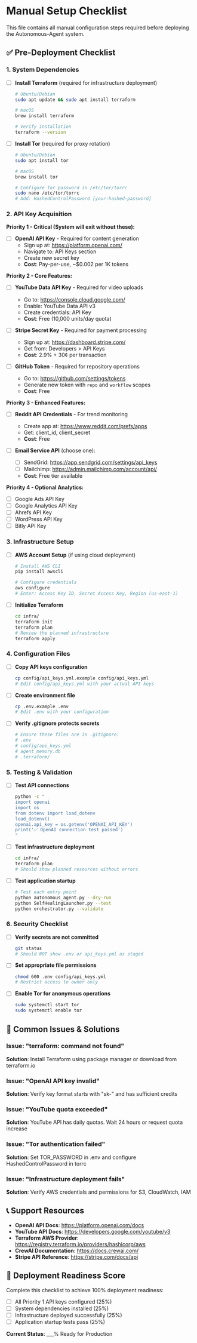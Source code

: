 # Manual Setup Checklist

This file contains all manual configuration steps required before deploying the Autonomous-Agent system.

## ✅ Pre-Deployment Checklist

### 1. System Dependencies
- [ ] **Install Terraform** (required for infrastructure deployment)
  ```bash
  # Ubuntu/Debian
  sudo apt update && sudo apt install terraform
  
  # macOS
  brew install terraform
  
  # Verify installation
  terraform --version
  ```

- [ ] **Install Tor** (required for proxy rotation)
  ```bash
  # Ubuntu/Debian
  sudo apt install tor
  
  # macOS
  brew install tor
  
  # Configure Tor password in /etc/tor/torrc
  sudo nano /etc/tor/torrc
  # Add: HashedControlPassword [your-hashed-password]
  ```

### 2. API Key Acquisition

**Priority 1 - Critical (System will exit without these):**
- [ ] **OpenAI API Key** - Required for content generation
  - Sign up at: https://platform.openai.com/
  - Navigate to: API Keys section
  - Create new secret key
  - **Cost**: Pay-per-use, ~$0.002 per 1K tokens

**Priority 2 - Core Features:**
- [ ] **YouTube Data API Key** - Required for video uploads
  - Go to: https://console.cloud.google.com/
  - Enable: YouTube Data API v3
  - Create credentials: API Key
  - **Cost**: Free (10,000 units/day quota)

- [ ] **Stripe Secret Key** - Required for payment processing
  - Sign up at: https://dashboard.stripe.com/
  - Get from: Developers > API Keys
  - **Cost**: 2.9% + 30¢ per transaction

- [ ] **GitHub Token** - Required for repository operations
  - Go to: https://github.com/settings/tokens
  - Generate new token with `repo` and `workflow` scopes
  - **Cost**: Free

**Priority 3 - Enhanced Features:**
- [ ] **Reddit API Credentials** - For trend monitoring
  - Create app at: https://www.reddit.com/prefs/apps
  - Get: client_id, client_secret
  - **Cost**: Free

- [ ] **Email Service API** (choose one):
  - [ ] SendGrid: https://app.sendgrid.com/settings/api_keys
  - [ ] Mailchimp: https://admin.mailchimp.com/account/api/
  - **Cost**: Free tier available

**Priority 4 - Optional Analytics:**
- [ ] Google Ads API Key
- [ ] Google Analytics API Key  
- [ ] Ahrefs API Key
- [ ] WordPress API Key
- [ ] Bitly API Key

### 3. Infrastructure Setup

- [ ] **AWS Account Setup** (if using cloud deployment)
  ```bash
  # Install AWS CLI
  pip install awscli
  
  # Configure credentials
  aws configure
  # Enter: Access Key ID, Secret Access Key, Region (us-east-1)
  ```

- [ ] **Initialize Terraform**
  ```bash
  cd infra/
  terraform init
  terraform plan
  # Review the planned infrastructure
  terraform apply
  ```

### 4. Configuration Files

- [ ] **Copy API keys configuration**
  ```bash
  cp config/api_keys.yml.example config/api_keys.yml
  # Edit config/api_keys.yml with your actual API keys
  ```

- [ ] **Create environment file**
  ```bash
  cp .env.example .env
  # Edit .env with your configuration
  ```

- [ ] **Verify .gitignore protects secrets**
  ```bash
  # Ensure these files are in .gitignore:
  # .env
  # config/api_keys.yml
  # agent_memory.db
  # .terraform/
  ```

### 5. Testing & Validation

- [ ] **Test API connections**
  ```bash
  python -c "
  import openai
  import os
  from dotenv import load_dotenv
  load_dotenv()
  openai.api_key = os.getenv('OPENAI_API_KEY')
  print('✅ OpenAI connection test passed')
  "
  ```

- [ ] **Test infrastructure deployment**
  ```bash
  cd infra/
  terraform plan
  # Should show planned resources without errors
  ```

- [ ] **Test application startup**
  ```bash
  # Test each entry point
  python autonomous_agent.py --dry-run
  python SelfHealingLauncher.py --test
  python orchestrator.py --validate
  ```

### 6. Security Checklist

- [ ] **Verify secrets are not committed**
  ```bash
  git status
  # Should NOT show .env or api_keys.yml as staged
  ```

- [ ] **Set appropriate file permissions**
  ```bash
  chmod 600 .env config/api_keys.yml
  # Restrict access to owner only
  ```

- [ ] **Enable Tor for anonymous operations**
  ```bash
  sudo systemctl start tor
  sudo systemctl enable tor
  ```

## 🚨 Common Issues & Solutions

### Issue: "terraform: command not found"
**Solution**: Install Terraform using package manager or download from terraform.io

### Issue: "OpenAI API key invalid"
**Solution**: Verify key format starts with "sk-" and has sufficient credits

### Issue: "YouTube quota exceeded"
**Solution**: YouTube API has daily quotas. Wait 24 hours or request quota increase

### Issue: "Tor authentication failed"
**Solution**: Set TOR_PASSWORD in .env and configure HashedControlPassword in torrc

### Issue: "Infrastructure deployment fails"
**Solution**: Verify AWS credentials and permissions for S3, CloudWatch, IAM

## 📞 Support Resources

- **OpenAI API Docs**: https://platform.openai.com/docs
- **YouTube API Docs**: https://developers.google.com/youtube/v3
- **Terraform AWS Provider**: https://registry.terraform.io/providers/hashicorp/aws
- **CrewAI Documentation**: https://docs.crewai.com/
- **Stripe API Reference**: https://stripe.com/docs/api

## 🎯 Deployment Readiness Score

Complete this checklist to achieve 100% deployment readiness:

- [ ] All Priority 1 API keys configured (25%)
- [ ] System dependencies installed (25%) 
- [ ] Infrastructure deployed successfully (25%)
- [ ] Application startup tests pass (25%)

**Current Status**: ___% Ready for Production
